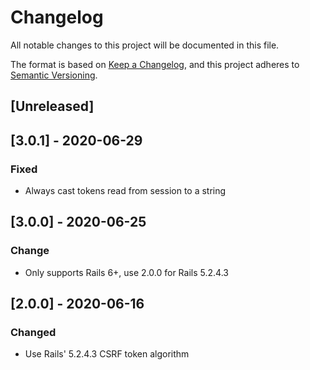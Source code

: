 # Changelog
All notable changes to this project will be documented in this file.

The format is based on [Keep a Changelog](https://keepachangelog.com/en/1.0.0/),
and this project adheres to [Semantic Versioning](https://semver.org/spec/v2.0.0.html).

## [Unreleased]

## [3.0.1] - 2020-06-29
### Fixed
- Always cast tokens read from session to a string

## [3.0.0] - 2020-06-25
### Change
- Only supports Rails 6+, use 2.0.0 for Rails 5.2.4.3

## [2.0.0] - 2020-06-16
### Changed
- Use Rails' 5.2.4.3 CSRF token algorithm
